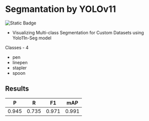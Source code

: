 # Segmantation by YOLOv11
![Static Badge](https://img.shields.io/badge/yolov11n-seg-blue)

- Visualizing Multi-class Segmentation for Custom Datasets using Yolo11n-Seg model

Classes - 4

- pen
- linepen
- stapler
- spoon

## Results
| P     | R     | F1    | mAP   |
| ----- | ----- | ----- | ----- |
| 0.945 | 0.735 | 0.971 | 0.991 |



